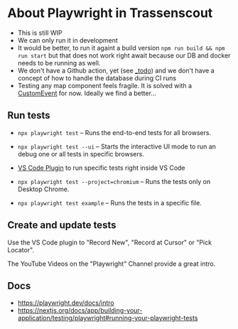 # About Playwright in Trassenscout

- This is still WIP
- We can only run it in development
- It would be better, to run it againt a build version `npm run build && npm run start` but that does not work right await because our DB and docker needs to be running as well.
- We don't have a Github action, yet (see [\_todo](./_todo/)) and we don't have a concept of how to handle the database during CI runs
- Testing any map component feels fragile. It is solved with a [CustomEvent](./_utils/customMapLoadedEvent.ts) for now. Ideally we find a better…

## Run tests

- `npx playwright test` – Runs the end-to-end tests for all browsers.

- `npx playwright test --ui` – Starts the interactive UI mode to run an debug one or all tests in specific browsers.

- [VS Code Plugin](https://marketplace.visualstudio.com/items?itemName=ms-playwright.playwright) to run specific tests right inside VS Code

- `npx playwright test --project=chromium` – Runs the tests only on Desktop Chrome.

- `npx playwright test example` – Runs the tests in a specific file.

## Create and update tests

Use the VS Code plugin to "Record New", "Record at Cursor" or "Pick Locator".

The YouTube Videos on the "Playwright" Channel provide a great intro.

## Docs

- https://playwright.dev/docs/intro
- https://nextjs.org/docs/app/building-your-application/testing/playwright#running-your-playwright-tests
